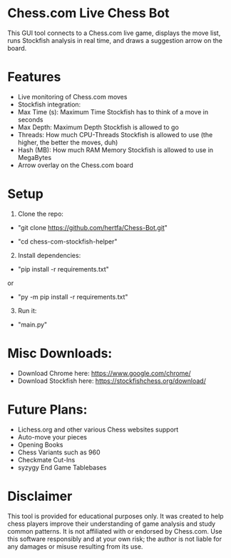 # Chess.com Live Chess Bot

This GUI tool connects to a Chess.com live game, displays the move list, runs Stockfish analysis in real time, and draws a suggestion arrow on the board.

# Features
- Live monitoring of Chess.com moves
- Stockfish integration:
- Max Time (s): Maximum Time Stockfish has to think of a move in seconds
- Max Depth: Maximum Depth Stockfish is allowed to go
- Threads: How much CPU-Threads Stockfish is allowed to use (the higher, the better the moves, duh)
- Hash (MB): How much RAM Memory Stockfish is allowed to use in MegaBytes
- Arrow overlay on the Chess.com board
# Setup
1. Clone the repo:
- "git clone https://github.com/hertfa/Chess-Bot.git"

- "cd chess-com-stockfish-helper"

2. Install dependencies:

- "pip install -r requirements.txt"

or

- "py -m pip install -r requirements.txt"

3. Run it:

- "main.py"

# Misc Downloads:
- Download Chrome here: https://www.google.com/chrome/
- Download Stockfish here: https://stockfishchess.org/download/

# Future Plans:
- Lichess.org and other various Chess websites support
- Auto-move your pieces
- Opening Books
- Chess Variants such as 960
- Checkmate Cut-Ins
- syzygy End Game Tablebases

# Disclaimer
This tool is provided for educational purposes only. It was created to help chess players improve their understanding of game analysis and study common patterns. It is not affiliated with or endorsed by Chess.com. Use this software responsibly and at your own risk; the author is not liable for any damages or misuse resulting from its use.
